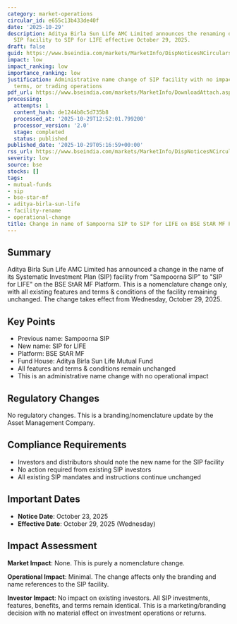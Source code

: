 ```yaml
---
category: market-operations
circular_id: e655c13b433de40f
date: '2025-10-29'
description: Aditya Birla Sun Life AMC Limited announces the renaming of Sampoorna
  SIP facility to SIP for LIFE effective October 29, 2025.
draft: false
guid: https://www.bseindia.com/markets/MarketInfo/DispNoticesNCirculars.aspx?Noticeid={F5A13567-526B-4A9B-B86C-92BC21A95910}&noticeno=20251029-1&dt=10/29/2025&icount=1&totcount=29&flag=0
impact: low
impact_ranking: low
importance_ranking: low
justification: Administrative name change of SIP facility with no impact on features,
  terms, or trading operations
pdf_url: https://www.bseindia.com/markets/MarketInfo/DownloadAttach.aspx?id=20251029-1&attachedId=356f1b25-48e9-4292-8f05-1b2e9182a1c8
processing:
  attempts: 1
  content_hash: de1244b8c5d735b8
  processed_at: '2025-10-29T12:52:01.799200'
  processor_version: '2.0'
  stage: completed
  status: published
published_date: '2025-10-29T05:16:59+00:00'
rss_url: https://www.bseindia.com/markets/MarketInfo/DispNoticesNCirculars.aspx?Noticeid={F5A13567-526B-4A9B-B86C-92BC21A95910}&noticeno=20251029-1&dt=10/29/2025&icount=1&totcount=29&flag=0
severity: low
source: bse
stocks: []
tags:
- mutual-funds
- sip
- bse-star-mf
- aditya-birla-sun-life
- facility-rename
- operational-change
title: Change in name of Sampoorna SIP to SIP for LIFE on BSE StAR MF Platform
---
```


## Summary

Aditya Birla Sun Life AMC Limited has announced a change in the name of its Systematic Investment Plan (SIP) facility from "Sampoorna SIP" to "SIP for LIFE" on the BSE StAR MF Platform. This is a nomenclature change only, with all existing features and terms & conditions of the facility remaining unchanged. The change takes effect from Wednesday, October 29, 2025.

## Key Points

- Previous name: Sampoorna SIP
- New name: SIP for LIFE
- Platform: BSE StAR MF
- Fund House: Aditya Birla Sun Life Mutual Fund
- All features and terms & conditions remain unchanged
- This is an administrative name change with no operational impact

## Regulatory Changes

No regulatory changes. This is a branding/nomenclature update by the Asset Management Company.

## Compliance Requirements

- Investors and distributors should note the new name for the SIP facility
- No action required from existing SIP investors
- All existing SIP mandates and instructions continue unchanged

## Important Dates

- **Notice Date**: October 23, 2025
- **Effective Date**: October 29, 2025 (Wednesday)

## Impact Assessment

**Market Impact**: None. This is purely a nomenclature change.

**Operational Impact**: Minimal. The change affects only the branding and name references to the SIP facility.

**Investor Impact**: No impact on existing investors. All SIP investments, features, benefits, and terms remain identical. This is a marketing/branding decision with no material effect on investment operations or returns.